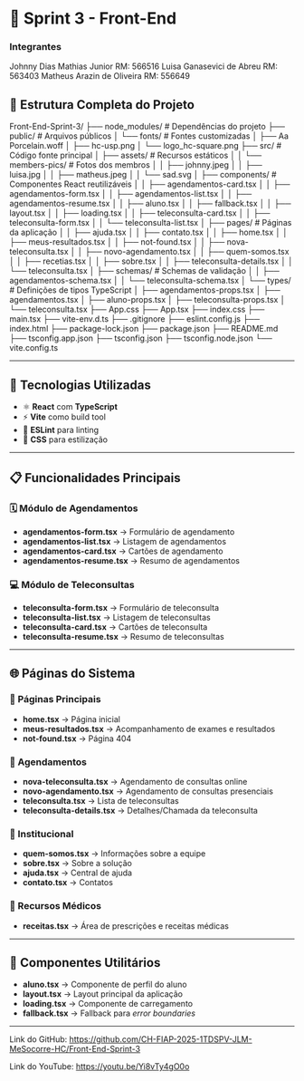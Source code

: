 # 🏥 Sprint 3 - Front-End

### Integrantes

Johnny Dias Mathias Junior      RM: 566516
Luisa Ganasevici de Abreu       RM: 563403
Matheus Arazin de Oliveira      RM: 556649

## 📁 Estrutura Completa do Projeto

Front-End-Sprint-3/
├── node_modules/                 # Dependências do projeto
├── public/                       # Arquivos públicos
│   └── fonts/                   # Fontes customizadas
│       ├── Aa Porcelain.woff
│       ├── hc-usp.png
│       └── logo_hc-square.png
├── src/                         # Código fonte principal
│   ├── assets/                  # Recursos estáticos
│   │   └── members-pics/        # Fotos dos membros
│   │       ├── johnny.jpeg
│   │       ├── luisa.jpg
│   │       ├── matheus.jpeg
│   │       └── sad.svg
│   ├── components/              # Componentes React reutilizáveis
│   │   ├── agendamentos-card.tsx
│   │   ├── agendamentos-form.tsx
│   │   ├── agendamentos-list.tsx
│   │   ├── agendamentos-resume.tsx
│   │   ├── aluno.tsx
│   │   ├── fallback.tsx
│   │   ├── layout.tsx
│   │   ├── loading.tsx
│   │   ├── teleconsulta-card.tsx
│   │   ├── teleconsulta-form.tsx
│   │   └── teleconsulta-list.tsx
│   ├── pages/                   # Páginas da aplicação
│   │   ├── ajuda.tsx
│   │   ├── contato.tsx
│   │   ├── home.tsx
│   │   ├── meus-resultados.tsx
│   │   ├── not-found.tsx
│   │   ├── nova-teleconsulta.tsx
│   │   ├── novo-agendamento.tsx
│   │   ├── quem-somos.tsx
│   │   ├── recetias.tsx
│   │   ├── sobre.tsx
│   │   ├── teleconsulta-details.tsx
│   │   └── teleconsulta.tsx
│   ├── schemas/                 # Schemas de validação
│   │   ├── agendamentos-schema.tsx
│   │   └── teleconsulta-schema.tsx
│   └── types/                   # Definições de tipos TypeScript
│       ├── agendamentos-props.tsx
│       ├── agendamentos.tsx
│       ├── aluno-props.tsx
│       ├── teleconsulta-props.tsx
│       └── teleconsulta.tsx
├── App.css
├── App.tsx
├── index.css
├── main.tsx
├── vite-env.d.ts
├── .gitignore
├── eslint.config.js
├── index.html
├── package-lock.json
├── package.json
├── README.md
├── tsconfig.app.json
├── tsconfig.json
├── tsconfig.node.json
└── vite.config.ts


---

## 🚀 Tecnologias Utilizadas

- ⚛️ **React** com **TypeScript**  
- ⚡ **Vite** como build tool  
- 🧹 **ESLint** para linting  
- 🎨 **CSS** para estilização  

---

## 📋 Funcionalidades Principais

### 🗓️ Módulo de Agendamentos
- **agendamentos-form.tsx** → Formulário de agendamento  
- **agendamentos-list.tsx** → Listagem de agendamentos  
- **agendamentos-card.tsx** → Cartões de agendamento  
- **agendamentos-resume.tsx** → Resumo de agendamentos  

### 💻 Módulo de Teleconsultas
- **teleconsulta-form.tsx** → Formulário de teleconsulta  
- **teleconsulta-list.tsx** → Listagem de teleconsultas  
- **teleconsulta-card.tsx** → Cartões de teleconsulta  
- **teleconsulta-resume.tsx** → Resumo de teleconsultas  

---

## 🌐 Páginas do Sistema

### 📌 Páginas Principais
- **home.tsx** → Página inicial  
- **meus-resultados.tsx** → Acompanhamento de exames e resultados  
- **not-found.tsx** → Página 404  

### 📌 Agendamentos
- **nova-teleconsulta.tsx** → Agendamento de consultas online  
- **novo-agendamento.tsx** → Agendamento de consultas presenciais  
- **teleconsulta.tsx** → Lista de teleconsultas  
- **teleconsulta-details.tsx** → Detalhes/Chamada da teleconsulta  

### 📌 Institucional
- **quem-somos.tsx** → Informações sobre a equipe  
- **sobre.tsx** → Sobre a solução  
- **ajuda.tsx** → Central de ajuda  
- **contato.tsx** → Contatos  

### 📌 Recursos Médicos
- **receitas.tsx** → Área de prescrições e receitas médicas  

---

## 🔧 Componentes Utilitários

- **aluno.tsx** → Componente de perfil do aluno  
- **layout.tsx** → Layout principal da aplicação  
- **loading.tsx** → Componente de carregamento  
- **fallback.tsx** → Fallback para *error boundaries*  

---

Link do GitHub: https://github.com/CH-FIAP-2025-1TDSPV-JLM-MeSocorre-HC/Front-End-Sprint-3

Link do YouTube: https://youtu.be/Yi8vTy4gO0o